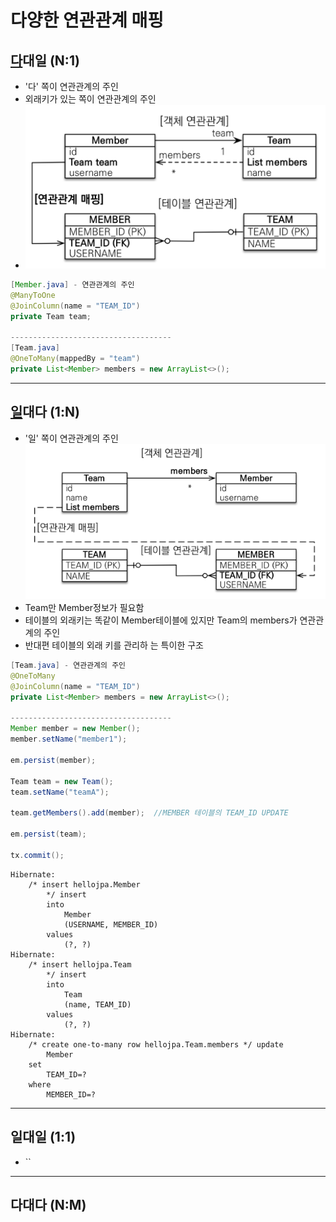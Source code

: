 # 다양한 연관관계 매핑
## <u>다</u>대일 (N:1)
- '다' 쪽이 연관관계의 주인
- 외래키가 있는 쪽이 연관관계의 주인
- ![다대일 양방향](../images/image_20230924203012.png)
```java
[Member.java] - 연관관계의 주인
@ManyToOne  
@JoinColumn(name = "TEAM_ID")  
private Team team;

------------------------------------
[Team.java]
@OneToMany(mappedBy = "team")  
private List<Member> members = new ArrayList<>();

```


---
## <u>일</u>대다 (1:N) 
- '일' 쪽이 연관관계의 주인
![일대다 연관관계](../images/image_20230924204315.png)
- Team만 Member정보가 필요함
- 테이블의 외래키는 똑같이 Member테이블에 있지만 Team의 members가 연관관계의 주인
- 반대편 테이블의 외래 키를 관리하 는 특이한 구조
```java
[Team.java] - 연관관계의 주인
@OneToMany  
@JoinColumn(name = "TEAM_ID")  
private List<Member> members = new ArrayList<>();

------------------------------------
Member member = new Member();  
member.setName("member1");  
  
em.persist(member);  
  
Team team = new Team();  
team.setName("teamA");  

team.getMembers().add(member);  //MEMBER 테이블의 TEAM_ID UPDATE
  
em.persist(team);  
  
tx.commit();

```

``` text
Hibernate: 
    /* insert hellojpa.Member
        */ insert 
        into
            Member
            (USERNAME, MEMBER_ID) 
        values
            (?, ?)
Hibernate: 
    /* insert hellojpa.Team
        */ insert 
        into
            Team
            (name, TEAM_ID) 
        values
            (?, ?)
Hibernate: 
    /* create one-to-many row hellojpa.Team.members */ update
        Member 
    set
        TEAM_ID=? 
    where
        MEMBER_ID=?

```
---
## 일대일 (1:1) 
- ``

---
## 다대다 (N:M)